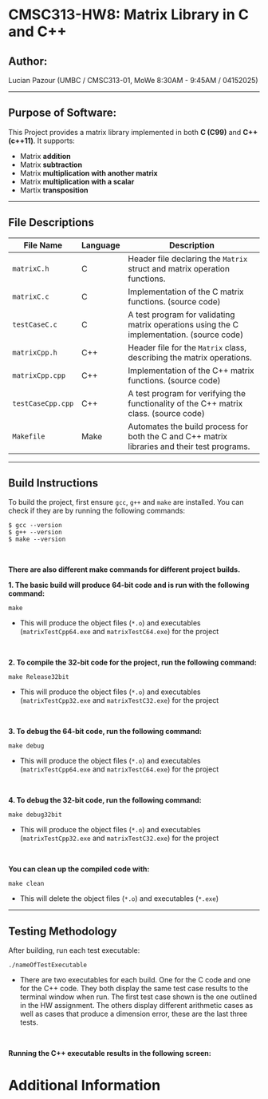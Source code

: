 # CMSC313-HW8: Matrix Library in C and C++

## Author:
Lucian Pazour (UMBC / CMSC313-01, MoWe 8:30AM - 9:45AM / 04152025)

---

## Purpose of Software:
This Project provides a matrix library implemented in both **C (C99)** and **C++ (c++11)**. It supports:  
- Matrix **addition**
- Matrix **subtraction**
- Matrix **multiplication with another matrix**
- Matrix **multiplication with a scalar**
- Martix **transposition**  

---

## File Descriptions

| File Name           | Language | Description |
|---------------------|----------|-------------|
| `matrixC.h`         | C        | Header file declaring the `Matrix` struct and matrix operation functions. |
| `matrixC.c`         | C        | Implementation of the C matrix functions. (source code) |
| `testCaseC.c`       | C        | A test program for validating matrix operations using the C implementation. (source code) |
| `matrixCpp.h`       | C++      | Header file for the `Matrix` class, describing the matrix operations. |
| `matrixCpp.cpp`     | C++      | Implementation of the C++ matrix functions. (source code) |
| `testCaseCpp.cpp`   | C++      | A test program for verifying the functionality of the C++ matrix class. (source code) |
| `Makefile`          | Make     | Automates the build process for both the C and C++ matrix libraries and their test programs. |

---


## Build Instructions
To build the project, first ensure `gcc`, `g++` and `make` are installed. You can check if they are by running the following commands:
```
$ gcc --version
$ g++ --version
$ make --version
```
<br>

**There are also different make commands for different project builds.**  

**1. The basic build will produce 64-bit code and is run with the following command:**
```
make
```
- This will produce the object files (`*.o`) and executables (`matrixTestCpp64.exe` and `matrixTestC64.exe`) for the project 

<br> 

**2. To compile the 32-bit code for the project, run the following command:**
```
make Release32bit
```
- This will produce the object files (`*.o`) and executables (`matrixTestCpp32.exe` and `matrixTestC32.exe`) for the project  

<br>

**3. To debug the 64-bit code, run the following command:**
```
make debug
```
- This will produce the object files (`*.o`) and executables (`matrixTestCpp64.exe` and `matrixTestC64.exe`) for the project  

<br>

**4. To debug the 32-bit code, run the following command:**
```
make debug32bit
```
- This will produce the object files (`*.o`) and executables (`matrixTestCpp32.exe` and `matrixTestC32.exe`) for the project  

<br>

**You can clean up the compiled code with:**
```
make clean
```
- This will delete the object files (`*.o`) and executables (`*.exe`)

---  

## Testing Methodology
After building, run each test executable:
```
./nameOfTestExecutable
```
- There are two executables for each build. One for the C code and one for the C++ code. They both display the same test case results to the terminal window when run. The first test case shown is the one outlined in the HW assignment. The others display different arithmetic cases as well as cases that produce a dimension error, these are the last three tests.

<br>

**Running the C++ executable results in the following screen:**  


# Additional Information
